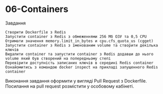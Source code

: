 # 06-Containers

Завдання

    Створити Dockerfile з Redis
    Запустити container з Redis з обмеженнями 256 Мб ОЗУ та 0,5 CPU
    Отримати значення memory.limit_in_bytes и cpu.cfs_quota_us (cgget)
    Запустити container з Redis з іменованим volume та створити декілька ключів
    Видалити container та запустити container з Redis додавши до нього volume який був створений на попередньому степі
    Перевірити доступність записаних ключів в середині Redis container
    Ознайомитись з командою docker inspect на прикладі запущенного Redis container

Виконання завдання оформити у вигляді Pull Request з Dockerfile. Посилання на pull request розмістити у особовому кабінеті.